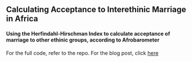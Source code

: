 ## Calculating Acceptance to Interethinic Marriage in Africa
#### Using the Herfindahl-Hirschman Index to calculate acceptance of marriage to other ethinic groups, according to Afrobarometer

For the full code, refer to the repo. For the blog post, click [here](https://anabodevan.quarto.pub/data-journeys/posts/hh-index/)
